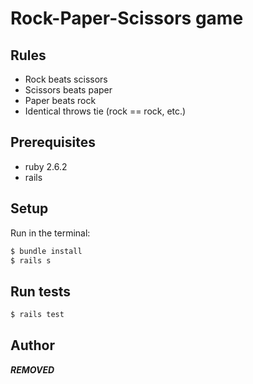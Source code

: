 # Rock-Paper-Scissors game

## Rules
* Rock beats scissors
* Scissors beats paper
* Paper beats rock
* Identical throws tie (rock == rock, etc.)

## Prerequisites
* ruby 2.6.2
* rails

## Setup
Run in the terminal:

```bash
$ bundle install
$ rails s
```

## Run tests
```bash
$ rails test
```
## Author
***REMOVED***
